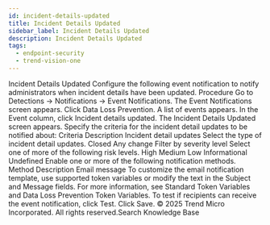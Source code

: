 ```yaml
---
id: incident-details-updated
title: Incident Details Updated
sidebar_label: Incident Details Updated
description: Incident Details Updated
tags:
  - endpoint-security
  - trend-vision-one
---
```


 Incident Details Updated Configure the following event notification to notify administrators when incident details have been updated. Procedure Go to Detections → Notifications → Event Notifications. The Event Notifications screen appears. Click Data Loss Prevention. A list of events appears. In the Event column, click Incident details updated. The Incident Details Updated screen appears. Specify the criteria for the incident detail updates to be notified about: Criteria Description Incident detail updates Select the type of incident detail updates. Closed Any change Filter by severity level Select one of more of the following risk levels. High Medium Low Informational Undefined Enable one or more of the following notification methods. Method Description Email message To customize the email notification template, use supported token variables or modify the text in the Subject and Message fields. For more information, see Standard Token Variables and Data Loss Prevention Token Variables. To test if recipients can receive the event notification, click Test. Click Save. © 2025 Trend Micro Incorporated. All rights reserved.Search Knowledge Base